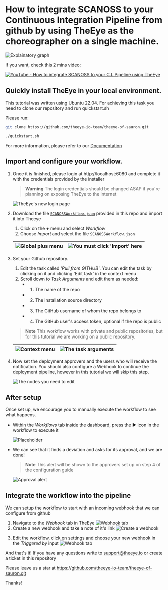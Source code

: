  # How to integrate SCANOSS to your Continuous Integration Pipeline from github by using TheEye as the choreographer on a single machine.

![Explainatory graph](./images/imagen1.png)

If you want, check this 2 mins video:

[![YouTube - How to integrate SCANOSS to your C.I. Pipeline using TheEye](https://img.youtube.com/vi/GxjtUZ6cnKI/0.jpg)](https://youtu.be/GxjtUZ6cnKI)

## Quickly install TheEye in your local environment.

This tutorial was written using Ubuntu 22.04. For achieving this task you need to clone our repository and run quickstart.sh

Please run:
```bash
git clone https://github.com/theeye-io-team/theeye-of-sauron.git

./quickstart.sh
```

For more information, please refer to our [Documentation](https://documentation.theeye.io/#/)

## Import and configure your workflow.

1. Once it is finished, please login at http://localhost:6080 and complete it with the credentials provided by the installer

    > **Warning**
    > The login credentials should be changed ASAP if you're planning on exposing TheEye to the internet

    ![TheEye's new login page](./images/imagen2.png)

2. Download the file [`SCANOSSWorkflow.json`](./SCANOSSWorkflow.json) provided in this repo and import it into Theeye
   1. Click on the **+** menu and select *Workflow*
   2. Choose *Import* and select the file `SCANOSSWorkflow.json` 
   
    |![Global plus menu](./images/imagen3.png)|![You must click 'Import' here](./images/imagen4.png)|
    |----|----|

3. Set your Github repository. 
   1.  Edit the task called *'Pull from GITHUB'*. You can edit the task by clicking on it and clicking 'Edit task' in the context menu
   2.  Scroll down to *Task Arguments* and edit them as needed:
       * 1) The name of the repo
       * 2) The installation source directory
       * 3) The GitHub username of whom the repo belongs to
       * 4) The GitHub user's access token, optional if the repo is public

    > **Note**
    > This workflow works with private and public repositories, but for this tutorial we are working on a public repository.

    |![Context menu](./images/imagen5.png)|![The task arguments](./images/imagen6.png)|
    |----|----|

    <!-- TODO: Cambiar imagen 6, no es muy clara -->

4. Now set the deployment approvers and the users who will receive the notification.
   You should also configure a Webhook to continue the deployment pipeline, however in this tutorial we will skip this step.

    ![The nodes you need to edit](./images/imagen7.png)

## After setup

Once set up, we encourage you to manually execute the workflow to see what happens.
    
* Within the *Workflows* tab inside the dashboard, press the :arrow_forward: icon in the workflow to execute it

    ![Placeholder](./images/imagen8.png)

* We can see that it finds a deviation and asks for its approval, and we are done!

    > **Note**
    > This alert will be shown to the approvers set up on step 4 of the configuration guide

    ![Approval alert](./images/imagen9.png)

## Integrate the workflow into the pipeline

We can setup the workflow to start with an incoming webhook that we can configure from github
  
1. Navigate to the *Webhook* tab in TheEye
    ![Webhook tab](./images/imagen10.png)
2. Create a new webhook and take a note of it's link
    ![Create a webhook](./images/imagen11.png)
<!-- TODO: Mostrar cómo agarrar el link -->
<!-- Se puede remplazar la foto 11 que es bastante redundante -->
3. Edit the workflow, click on settings and choose your new webhook in the *Triggered by* input
    ![Webhook tab](./images/imagen12.png)

And that's it! If you have any questions write to support@theeye.io or create a ticket in this repository

Please leave us a star at https://github.com/theeye-io-team/theeye-of-sauron.git

Thanks!


